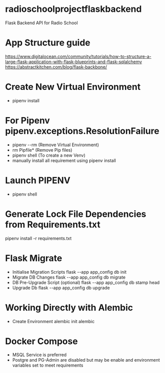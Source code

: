 # radioschoolprojectflaskbackend
Flask Backend API for Radio School

# App Structure guide
https://www.digitalocean.com/community/tutorials/how-to-structure-a-large-flask-application-with-flask-blueprints-and-flask-sqlalchemy
https://abstractkitchen.com/blog/flask-backbone/

# Create New Virtual Environment
- pipenv install

# For Pipenv pipenv.exceptions.ResolutionFailure
- pipenv --rm (Remove Virtual Environment)
- rm Pipfile* (Remove Pip files)
- pipenv shell (To create a new Venv)
- manually install all requirement using pipenv install

# Launch PIPENV
- pipenv shell

# Generate Lock File Dependencies from Requirements.txt
pipenv install -r requirements.txt

# Flask Migrate
- Initialise Migration Scripts
  flask --app app_config db init
- Migrate DB Changes
  flask --app app_config db migrate
- DB Pre-Upgrade Script (optional)
  flask --app app_config db stamp head
- Upgrade Db
  flask --app app_config db upgrade

# Working Directly with Alembic
- Create Environment
  alembic init alembic

# Docker Compose
- MSQL Service is preferred
- Postgre and PG-Admin are disabled but may be enable and environment variables set to meet requirements